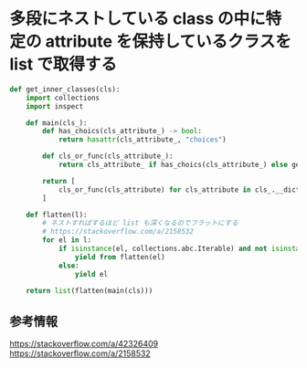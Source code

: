 # 多段にネストしている class の中に特定の attribute を保持しているクラスを list で取得する

```python
def get_inner_classes(cls):
    import collections
    import inspect

    def main(cls_):
        def has_choics(cls_attribute_) -> bool:
            return hasattr(cls_attribute_, "choices")

        def cls_or_func(cls_attribute_):
            return cls_attribute_ if has_choics(cls_attribute_) else get_inner_classes(cls_attribute_)

        return [
            cls_or_func(cls_attribute) for cls_attribute in cls_.__dict__.values() if inspect.isclass(cls_attribute)
        ]

    def flatten(l):
        # ネストすればするほど list も深くなるのでフラットにする
        # https://stackoverflow.com/a/2158532
        for el in l:
            if isinstance(el, collections.abc.Iterable) and not isinstance(el, (str, bytes)):
                yield from flatten(el)
            else:
                yield el

    return list(flatten(main(cls)))
```

## 参考情報
https://stackoverflow.com/a/42326409
https://stackoverflow.com/a/2158532
